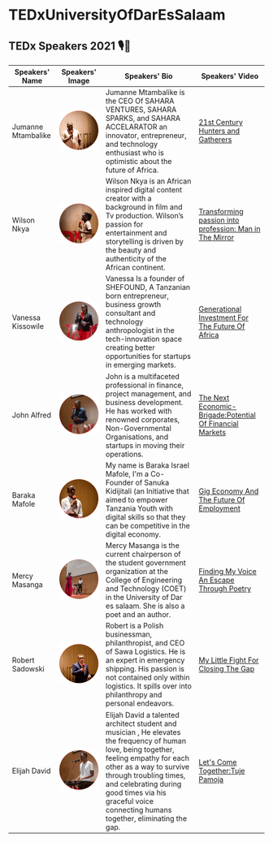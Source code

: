 # TEDxUniversityOfDarEsSalaam

## TEDx Speakers 2021 🎙️🎤

| Speakers' Name | Speakers' Image | Speakers' Bio | Speakers' Video |  
|---|---|---|---|
|Jumanne Mtambalike| ![](../images/Jumanne-Mtambalike.png)|Jumanne Mtambalike is the CEO Of SAHARA VENTURES, SAHARA SPARKS, and SAHARA ACCELARATOR an innovator, entrepreneur, and technology enthusiast who is optimistic about the future of Africa.| [21st Century Hunters and Gatherers](https://www.youtube.com/watch?v=JG92nafi2PY)
|Wilson Nkya|![](../images/Wilson-NKya.png)|Wilson Nkya is an African inspired digital content creator with a background in film and Tv production. Wilson’s passion for entertainment and storytelling is driven by the beauty and authenticity of the African continent.|[Transforming passion into profession: Man in The Mirror](https://www.youtube.com/watch?v=Lt_VLrGN7DE)
|Vanessa Kissowile|![](../images/Vanessa-Kissowile.png)|Vanessa Is a founder of SHEFOUND, A Tanzanian born entrepreneur, business growth consultant and technology anthropologist in the tech-innovation space creating better opportunities for startups in emerging markets.| [Generational Investment For The Future Of Africa](https://www.youtube.com/watch?v=1Te0mMiEDDc)|
|John Alfred|![](../images/John-Alfred.png)|John is a multifaceted professional in finance, project management, and business development. He has worked with renowned corporates, Non-Governmental Organisations, and startups in moving their operations.|[The Next Economic-Brigade:Potential Of Financial Markets](https://www.youtube.com/watch?v=vE1OOBNfzE4)|
|Baraka Mafole|![](../images/Baraka-Mafole.png)|My name is Baraka Israel Mafole, I'm a Co-Founder of Sanuka Kidijitali (an Initiative that aimed to empower Tanzania Youth with digital skills so that they can be competitive in the digital economy.|[Gig Economy And The Future Of Employment](https://www.youtube.com/watch?v=KhV2ziJxME8)|
|Mercy Masanga|![](../images/Mercy-Masango.png)|Mercy Masanga is the current chairperson of the student government organization at the College of Engineering and Technology (COET) in the University of Dar es salaam. She is also a poet and an author.|[Finding My Voice An Escape Through Poetry](https://www.youtube.com/watch?v=0_RgCzhi8rY)|
|Robert Sadowski|![](../images/Robert-Sadowski.png)|Robert is a Polish businessman, philanthropist, and CEO of Sawa Logistics. He is an expert in emergency shipping. His passion is not contained only within logistics. It spills over into philanthropy and personal endeavors.|[My Little Fight For Closing The Gap](https://www.youtube.com/watch?v=7UxcOUdkI7I)|
|Elijah David|![](../images/Elijah-David.png)|Elijah David a talented architect student and musician , He elevates the frequency of human love, being together, feeling empathy for each other as a way to survive through troubling times, and celebrating during good times via his graceful voice connecting humans together, eliminating the gap.|[Let's Come Together:Tuje Pamoja](https://www.youtube.com/watch?v=mrpigagjGtM)|
